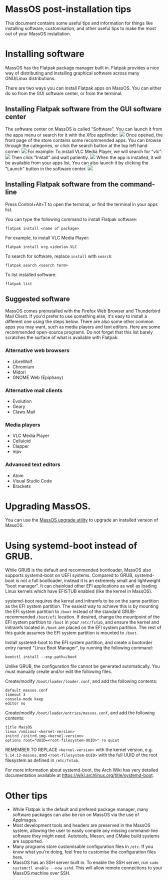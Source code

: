 # MassOS post-installation tips
This document contains some useful tips and information for things like installing software, customisation, and other useful tips to make the most out of your MassOS installation.
# Installing software
MassOS has the Flatpak package manager built in. Flatpak provides a nice way of distributing and installing graphical software across many GNU/Linux distributions.

There are two ways you can install Flatpak apps on MassOS. You can either do so from the GUI software center, or from the terminal.
## Installing Flatpak software from the GUI software center
The software center on MassOS is called "Software". You can launch it from the apps menu or search for it with the Xfce appfinder:
![](software1.png)
Once opened, the front page of the store contains some recommended apps. You can browse through the categories, or click the search button at the top left hand corner:
![](software2.png)
For example: To install VLC Media Player, we will search for "vlc":
![](software3.png)
Then click "Install" and wait patiently.
![](software4.png)
When the app is installed, it will be available from your apps list. You can also launch it by clicking the "Launch" button in the software center.
![](software5.png)
## Installing Flatpak software from the command-line
Press Control+Alt+T to open the terminal, or find the terminal in your apps list.

You can type the following command to install Flatpak software:
```
flatpak install <name of package>
```
For example, to install VLC Media Player:
```
flatpak install org.videolan.VLC
```
To search for software, replace `install` with `search`:
```
flatpak search <search term>
```
To list installed software:
```
flatpak list
```
## Suggested software
MassOS comes preinstalled with the Firefox Web Browser and Thunderbird Mail Client. If you'd prefer to use something else, it's easy to install a different one using the steps below. There are also some other common apps you may want, such as media players and text editors. Here are some recommended open-source programs. Do not forget that this list barely scratches the surface of what is available with Flatpak:
### Alternative web browsers
- LibreWolf
- Chromium
- Midori
- GNOME Web (Epiphany)
### Alternative mail clients
- Evolution
- Geary
- Claws Mail
### Media players
- VLC Media Player
- Celluloid
- Clapper
- mpv
### Advanced text editors
- Atom
- Visual Studio Code
- Brackets
# Upgrading MassOS.
You can use the [MassOS upgrade utility](https://github.com/TheSonicMaster/MassOS) to upgrade an installed version of MassOS.
# Using systemd-boot instead of GRUB.
While GRUB is the default and recommended bootloader, MassOS also supports systemd-boot on UEFI systems. Compared to GRUB, systemd-boot is not a full bootloader, instead it is an extremely small and lightweight "boot manager". It can chainload other EFI applications as well as loading Linux kernels which have EFISTUB enabled (like the kernel in MassOS).

systemd-boot requires the kernel and initramfs to be on the same partition as the EFI system partition. The easiest way to achieve this is by mounting the EFI system partition to `/boot` instead of the standard GRUB-recommended `/boot/efi` location. If desired, change the mountpoint of the EFI system partition to `/boot` in your `/etc/fstab`, and ensure the kernel and initramfs located in `/boot` are placed on the EFI system partition. The rest of this guide assumes the EFI system partition is mounted to `/boot`.

Install systemd-boot to the EFI system partition, and create a bootorder entry named "Linux Boot Manager", by running the following command:
```
bootctl install --esp-path=/boot
```
Unlike GRUB, the configuration file cannot be generated automatically. You must manually create and/or edit the following files.

Create/modify `/boot/loader/loader.conf`, and add the following contents:
```
default massos.conf
timeout 3
console-mode keep
editor no
```
Create/modify `/boot/loader/entries/massos.conf`, and add the following contents:
```
title MassOS
linux /vmlinuz-<kernel-version>
initrd /initrd.img-<kernel-version>
options root="UUID=<root-filesystem-UUID>" ro quiet
```
REMEMBER TO REPLACE `<kernel-version>` with the kernel version, e.g. `5.14.12-massos`, and `<root-filesystem-UUID>` with the full UUID of the root filesystem as defined in `/etc/fstab`.

For more information about systemd-boot, the Arch Wiki has very detailed documentation available at https://wiki.archlinux.org/title/systemd-boot.
# Other tips
- While Flatpak is the default and prefered package manager, many software packages can also be run on MassOS via the use of AppImages.
- Most development tools and headers are preserved in the MassOS system, allowing the user to easily compile any missing command-line software they might need. Autotools, Meson, and CMake build systems are supported.
- Many programs store customisable configuration files in `/etc`. If you know what you're doing, feel free to customise the configuration files here.
- MassOS has an SSH server built in. To enable the SSH server, run `sudo systemctl enable --now sshd`. This will allow remote connections to your MassOS machine over SSH.
